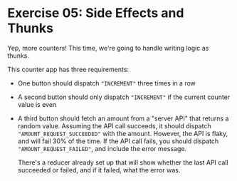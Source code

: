 # Exercise 05: Side Effects and Thunks

Yep, more counters!  This time, we're going to handle writing logic as thunks.

This counter app has three requirements:

- One button should dispatch `"INCREMENT"` three times in a row
- A second button should only dispatch `"INCREMENT"` if the current counter value is even
- A third button should fetch an amount from a "server API" that returns a random value.  Assuming the API call
  succeeds, it should dispatch `"AMOUNT_REQUEST_SUCCEEDED"` with the amount.  However, the API is flaky, and will
  fail 30% of the time.  If the API call fails, you should dispatch `"AMOUNT_REQUEST_FAILED"`, and include the
  error message.

  There's a reducer already set up that will show whether the last API call succeeded or failed, and if it failed,
  what the error was.
